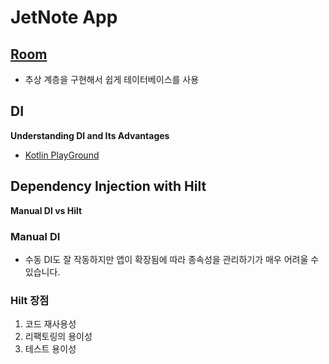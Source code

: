 # JetNote App

## [Room](https://developer.android.com/jetpack/androidx/releases/room?hl=en#groovy)
- 추상 계층을 구현해서 쉽게 테이터베이스를 사용

## DI
**Understanding DI and Its Advantages**
- [Kotlin PlayGround](https://pl.kotl.in/JqiG12TTO)

## Dependency Injection with Hilt
**Manual DI vs Hilt**

### Manual DI
- 수동 DI도 잘 작동하지만 앱이 확장됨에 따라 종속성을 관리하기가 매우 어려울 수 있습니다.

### Hilt 장점
1. 코드 재사용성
2. 리팩토링의 용이성
3. 테스트 용이성
